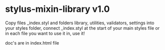 # stylus-mixin-library v1.0

Copy files _index.styl and folders library, utilities, validators, settings into your styles folder, connect _index.styl at the start of your main styles file or in each file you want to use it in, use it!

doc's are in index.html file
